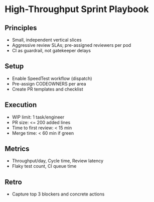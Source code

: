 # High-Throughput Sprint Playbook

## Principles
- Small, independent vertical slices
- Aggressive review SLAs; pre-assigned reviewers per pod
- CI as guardrail, not gatekeeper delays

## Setup
- Enable SpeedTest workflow (dispatch)
- Pre-assign CODEOWNERS per area
- Create PR templates and checklist

## Execution
- WIP limit: 1 task/engineer
- PR size: <= 200 added lines
- Time to first review: < 15 min
- Merge time: < 60 min if green

## Metrics
- Throughput/day, Cycle time, Review latency
- Flaky test count, CI queue time

## Retro
- Capture top 3 blockers and concrete actions